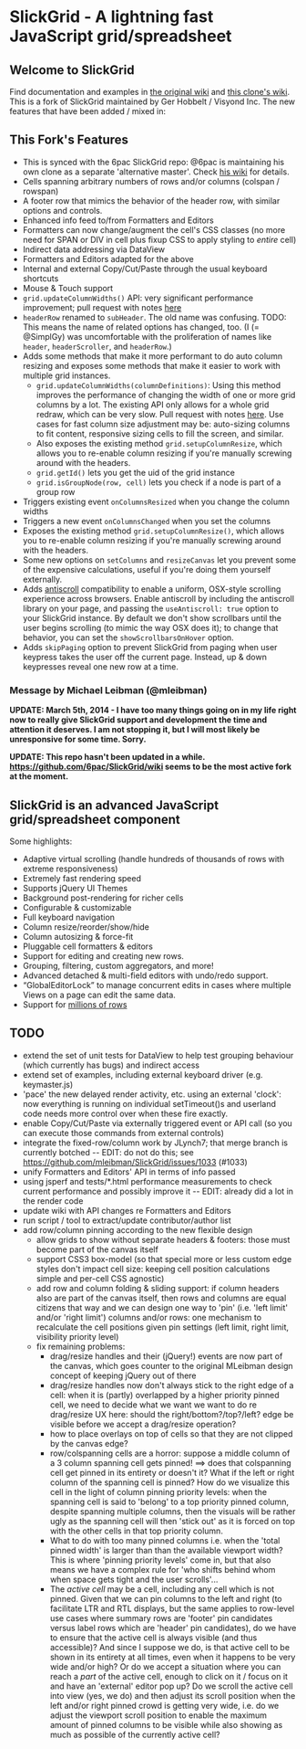 # SlickGrid - A lightning fast JavaScript grid/spreadsheet

## Welcome to SlickGrid

Find documentation and examples in [the original wiki](https://github.com/mleibman/SlickGrid/wiki) and [this clone's wiki](https://github.com/GerHobbelt/SlickGrid/wiki).
This is a fork of SlickGrid maintained by Ger Hobbelt / Visyond Inc. The new features that have been added / mixed in:

## This Fork's Features

* This is synced with the 6pac SlickGrid repo: @6pac is maintaining his own clone as a separate 'alternative master'. Check [his wiki](https://github.com/6pac/SlickGrid/wiki) for details.
* Cells spanning arbitrary numbers of rows and/or columns (colspan / rowspan)
* A footer row that mimics the behavior of the header row, with similar options and controls.
* Enhanced info feed to/from Formatters and Editors
* Formatters can now change/augment the cell's CSS classes (no more need for SPAN or DIV in cell plus fixup CSS to apply styling to *entire* cell)
* Indirect data addressing via DataView
* Formatters and Editors adapted for the above
* Internal and external Copy/Cut/Paste through the usual keyboard shortcuts
* Mouse & Touch support
* `grid.updateColumnWidths()` API: very significant performance improvement; pull request with notes [here](https://github.com/mleibman/SlickGrid/pull/897)
* `headerRow` renamed to `subHeader`. The old name was confusing. TODO: This means the name of related options has changed, too. (I (= @SimplGy) was uncomfortable with the proliferation of names like `header`, `headerScroller`, and `headerRow`.)
* Adds some methods that make it more performant to do auto column resizing and exposes some methods that make it easier to work with multiple grid instances.
  * `grid.updateColumnWidths(columnDefinitions)`: Using this method improves the performance of changing the width of one or more grid columns by a lot. The existing API only allows for a whole grid redraw, which can be very slow. Pull request with notes [here](https://github.com/mleibman/SlickGrid/pull/897). Use cases for fast column size adjustment may be: auto-sizing columns to fit content, responsive sizing cells to fill the screen, and similar. 
  * Also exposes the existing method `grid.setupColumnResize`, which allows you to re-enable column resizing if you're manually screwing around with the headers.
  * `grid.getId()` lets you get the uid of the grid instance
  * `grid.isGroupNode(row, cell)` lets you check if a node is part of a group row
* Triggers existing event `onColumnsResized` when you change the column widths
* Triggers a new event `onColumnsChanged` when you set the columns
* Exposes the existing method `grid.setupColumnResize()`, which allows you to re-enable column resizing if you're manually screwing around with the headers.
* Some new options on `setColumns` and `resizeCanvas` let you prevent some of the expensive calculations, useful if you're doing them yourself externally.
* Adds [antiscroll](https://github.com/learnboost/antiscroll) compatibility to enable a uniform, OSX-style scrolling experience across browsers. Enable antiscroll by including the antiscroll library on your page, and passing the `useAntiscroll: true` option to your SlickGrid instance. By default we don't show scrollbars until the user begins scrolling (to mimic the way OSX does it); to change that behavior, you can set the `showScrollbarsOnHover` option.
* Adds `skipPaging` option to prevent SlickGrid from paging when user keypress takes the user off the current page. Instead, up & down keypresses reveal one new row at a time.


### Message by Michael Leibman (@mleibman)

**UPDATE:  March 5th, 2014 - I have too many things going on in my life right now to really give SlickGrid support and development the time and attention it deserves.  I am not stopping it, but I will most likely be unresponsive for some time.  Sorry.**

**UPDATE:  This repo hasn't been updated in a while. https://github.com/6pac/SlickGrid/wiki seems to be the most active fork at the moment.**

## SlickGrid is an advanced JavaScript grid/spreadsheet component

Some highlights:

* Adaptive virtual scrolling (handle hundreds of thousands of rows with extreme responsiveness)
* Extremely fast rendering speed
* Supports jQuery UI Themes
* Background post-rendering for richer cells
* Configurable & customizable
* Full keyboard navigation
* Column resize/reorder/show/hide
* Column autosizing & force-fit
* Pluggable cell formatters & editors
* Support for editing and creating new rows.
* Grouping, filtering, custom aggregators, and more!
* Advanced detached & multi-field editors with undo/redo support.
* “GlobalEditorLock” to manage concurrent edits in cases where multiple Views on a page can edit the same data.
* Support for [millions of rows](http://stackoverflow.com/a/2569488/1269037)


## TODO

* extend the set of unit tests for DataView to help test grouping behaviour (which currently has bugs) and indirect access
* extend set of examples, including external keyboard driver (e.g. keymaster.js)
* 'pace' the new delayed render activity, etc. using an external 'clock': now everything is running on individual setTimeout()s and userland code needs more control over when these fire exactly.
* enable Copy/Cut/Paste via externally triggered event or API call (so you can execute those commands from external controls)
* integrate the fixed-row/column work by JLynch7; that merge branch is currently botched -- EDIT: do not do this; see https://github.com/mleibman/SlickGrid/issues/1033 (#1033)
* unify Formatters and Editors' API in terms of info passed
* using jsperf and tests/*.html performance measurements to check current performance and possibly improve it -- EDIT: already did a lot in the render code
* update wiki with API changes re Formatters and Editors
* run script / tool to extract/update contributor/author list
* add row/column pinning according to the new flexible design
  * allow grids to show without separate headers & footers: those must become part of the canvas itself
  * support CSS3 box-model (so that special more or less custom edge styles don't impact cell size: keeping cell position calculations simple and per-cell CSS agnostic)
  * add row and column folding & sliding support: if column headers also are part of the canvas itself, then rows and columns are equal citizens that way and we can design one way to 'pin' (i.e. 'left limit' and/or 'right limit') columns and/or rows: one mechanism to recalculate the cell positions given pin settings (left limit, right limit, visibility priority level)
  * fix remaining problems:
    + drag/resize handles and their (jQuery!) events are now part of the canvas, which goes counter to the original MLeibman design concept of keeping jQuery out of there
    + drag/resize handles now don't always stick to the right edge of a cell: when it is (partly) overlapped by a higher priority pinned cell, we need to decide what we want we want to do re drag/resize UX here: should the right/bottom?/top?/left? edge be visible before we accept a drag/resize operation?
    + how to place overlays on top of cells so that they are not clipped by the canvas edge?
    + row/colspanning cells are a horror: suppose a middle column of a 3 column spanning cell gets pinned! ==> does that colspanning cell get pinned in its entirety or doesn't it? What if the left or right column of the spanning cell is pinned? How do we visualize this cell in the light of column pinning priority levels: when the spanning cell is said to 'belong' to a top priority pinned column, despite spanning multiple columns, then the visuals will be rather ugly as the spanning cell will then 'stick out' as it is forced on top with the other cells in that top priority column.
    + What to do with too many pinned columns i.e. when the 'total pinned width' is larger than than the available viewport width? This is where 'pinning priority levels' come in, but that also means we have a complex rule for 'who shifts behind whom when space gets tight and the user scrolls'...
    + The *active cell* may be a cell, including any cell which is not pinned. Given that we can pin columns to the left and right (to facilitate LTR and RTL displays, but the same applies to row-level use cases where summary rows are 'footer' pin candidates versus label rows which are 'header' pin candidates), do we have to ensure that the active cell is always visible (and thus accessible)? And since I suppose we do, is that active cell to be shown in its entirety at all times, even when it happens to be very wide and/or high? Or do we accept a situation where you can reach a *part* of the active cell, enough to click on it / focus on it and have an 'external' editor pop up? Do we scroll the active cell into view (yes, we do) and then adjust its scroll position when the left and/or right pinned crowd is getting very wide, i.e. do we adjust the viewport scroll position to enable the maximum amount of pinned columns to be visible while also showing as much as possible of the currently active cell?
    
